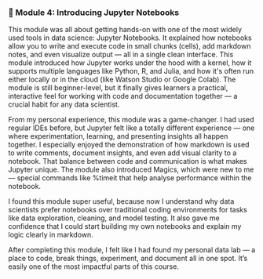 ### 🔹 Module 4: Introducing Jupyter Notebooks
This module was all about getting hands-on with one of the most widely used tools in data science: Jupyter Notebooks. It explained how notebooks allow you to write and execute code in small chunks (cells), add markdown notes, and even visualize output — all in a single clean interface. This module introduced how Jupyter works under the hood with a kernel, how it supports multiple languages like Python, R, and Julia, and how it's often run either locally or in the cloud (like Watson Studio or Google Colab). The module is still beginner-level, but it finally gives learners a practical, interactive feel for working with code and documentation together — a crucial habit for any data scientist.

From my personal experience, this module was a game-changer. I had used regular IDEs before, but Jupyter felt like a totally different experience — one where experimentation, learning, and presenting insights all happen together. I especially enjoyed the demonstration of how markdown is used to write comments, document insights, and even add visual clarity to a notebook. That balance between code and communication is what makes Jupyter unique. The module also introduced Magics, which were new to me — special commands like %timeit that help analyse performance within the notebook.

I found this module super useful, because now I understand why data scientists prefer notebooks over traditional coding environments for tasks like data exploration, cleaning, and model testing. It also gave me confidence that I could start building my own notebooks and explain my logic clearly in markdown.

After completing this module, I felt like I had found my personal data lab — a place to code, break things, experiment, and document all in one spot. It’s easily one of the most impactful parts of this course.
